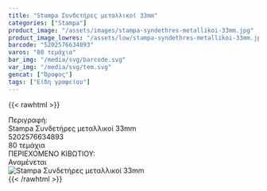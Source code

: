 ```yaml
---
title: "Stampa Συνδετήρες μεταλλικοί 33mm"
categories: ["Stampa"]
product_image: "/assets/images/stampa-syndethres-metallikoi-33mm.jpg"
product_image_lowres: "/assets/low/stampa-syndethres-metallikoi-33mm.jpg"
barcode: "5202576634893"
varos: "80 τεμάχια"
bar_img: "/media/svg/barcode.svg"
var_img: "/media/svg/tem.svg"
gencat: ["Όροφος"]
tags: ["Είδη γραφείου"]
---
```

{{< rawhtml >}}

<div class="sload687"><div class="product"><div id="sistatika">Περιγραφή:</div><div class="alltext">Stampa Συνδετήρες μεταλλικοί 33mm</div><div id="barcode"><div id="barimage1"></div><span id="bartext">5202576634893</span></div><div id="varos"><div id="temimg"></div><span id="varostext">80 τεμάχια</span></div><div id="kivotio">ΠΕΡΙΕΧΟΜΕΝΟ ΚΙΒΩΤΙΟΥ:<br>Αναμένεται</div><div class="pimg"><img alt="Stampa Συνδετήρες μεταλλικοί 33mm" title="Stampa Συνδετήρες μεταλλικοί 33mm" src="/assets/images/stampa-syndethres-metallikoi-33mm.jpg"></div></div></div>
{{< /rawhtml >}}


